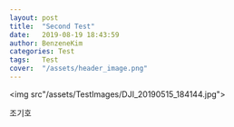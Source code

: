```yaml
---
layout: post
title:  "Second Test"
date:   2019-08-19 18:43:59
author: BenzeneKim
categories: Test
tags:	Test
cover:  "/assets/header_image.png"
---
```


<img src"/assets/TestImages/DJI_20190515_184144.jpg">

조기호
